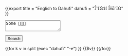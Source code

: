 {{export
title = "English to Dahufi"
dahufi = " "	 
}}
<script src="/js/filter.js"></script>

<textarea id="filter">Some </textarea>
<button onclick='filter(getElementById("filter").value)'>Search</button>

<div class="dict">
{{for k v in  split (exec "dahufi" "-e") }}
<span class="dict_item">{{$v}}</span>
{{/for}}
</div>
